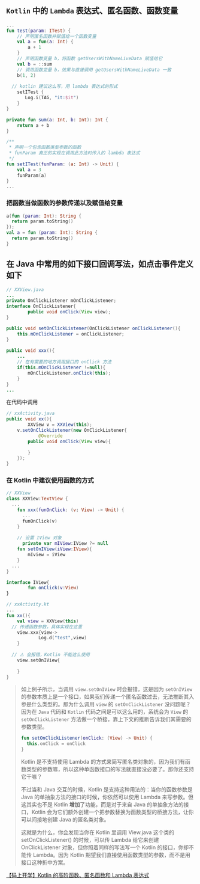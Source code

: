 ## `Kotlin` 中的 `Lambda` 表达式、匿名函数、函数变量

```kotlin
...
fun test(param: ITest) {
    // 声明匿名函数并赋值给一个函数变量
    val a = fun(a: Int) {
        a + 1
    }
    // 声明函数变量 b，将函数 getUsersWithNameLiveData 赋值给它
    val b = ::sum
    // 调用函数变量 b，效果与直接调用 getUsersWithNameLiveData 一致
    b(1, 2)
  
  // kotlin 建议这么写，用 lambda 表达式的形式
    setITest {
       Log.i(TAG, "it:$it")
    }
}

private fun sum(a: Int, b: Int): Int {
    return a + b
}

/**
 * 声明一个包含函数类型参数的函数
 * funParam 真正的实现在调用此方法时传入的 lambda 表达式
 */
fun setITest(funParam: (a: Int) -> Unit) {
    val a = 3
    funParam(a)
}
...
```

### 把函数当做函数的参数传递以及赋值给变量

```kotlin
a(fun (param: Int): String {
  return param.toString()
});
val a = fun (param: Int): String {
  return param.toString()
}
```



## 在 Java 中常用的如下接口回调写法，如点击事件定义如下

```java
// XXView.java
...
private OnClickListener mOnClickListener;
interface OnClickListener{
		public void onClick(View view);
}

public void setOnClickListener(OnClickListener onClickListener(){
	this.mOnClickListener = onClickListener;
}
                               
public void xxx(){
	...
    // 在有需要的地方调用接口的 onClick 方法
	if(this.mOnClickListener !=null){
  		mOnClickListener.onClick(this);
	}
}
...
```

在代码中调用

```java
// xxActivity.java
public void xx(){
		XXView v = XXView(this);
  	v.setOnClickListener(new OnClickListener{
    		@Override
      	public void onClick(View view){
          
        }
    });
}
```

### 在 Kotlin 中建议使用函数的方式

```kotlin
// XXView
class XXView:TextView {
  ...
    fun xxx(funOnClick: (v: View) -> Unit) {
      ...
      funOnClick(v)
    }
  
  	// 设置 IView 对象
	  private var mIView:IView ?= null
  	fun setOnIView(iView:IView){
  		mIview = iView  
    }
  ...
}

interface IView{
		fun onClick(v:View)
}

// xxActivity.kt
...
fun xx(){
    val view = XXView(this) 
  // 传递函数参数，具体实现在这里
  	view.xxx{view->
    		Log.d("test",view)
    }
  
  // ⚠️ 会报错，Kotlin 不能这么使用
  	view.setOnIView{
    
    }
} 
```

> 如上例子所示，当调用 `view.setOnIView` 时会报错，这是因为 `setOnIView` 的参数本质上是一个接口，如果我们传递一个匿名函数过去，无法推断其入参是什么类型的。那为什么调用 `view` 的 `setOnClickListener` 没问题呢？因为在 `Java` 代码和 `Kotlin` 代码之间是可以这么用的，系统会为 `View` 的` setOnClickListener` 方法做一个桥接，靠上下文的推断告诉我们其需要的参数类型。
>
> ```kotlin
> fun setOnClickListener(onClick: (View) -> Unit) {
>   this.onClick = onClick
> }
> ```
>
> Kotlin 是不支持使用 Lambda 的方式来简写匿名类对象的，因为我们有函数类型的参数嘛，所以这种单函数接口的写法就直接没必要了。那你还支持它干嘛？
>
> 不过当和 Java 交互的时候，Kotlin 是支持这种用法的：当你的函数参数是 Java 的单抽象方法的接口的时候，你依然可以使用 Lambda 来写参数。但这其实也不是 Kotlin **增加**了功能，而是对于来自 Java 的单抽象方法的接口，Kotlin 会为它们额外创建一个把参数替换为函数类型的桥接方法，让你可以间接地创建 Java 的匿名类对象。
>
> 这就是为什么，你会发现当你在 Kotlin 里调用 View.java 这个类的 setOnClickListener() 的时候，可以传 Lambda 给它来创建 OnClickListener 对象，但你照着同样的写法写一个 Kotlin 的接口，你却不能传 Lambda。因为 Kotlin 期望我们直接使用函数类型的参数，而不是用接口这种折中方案。

[【码上开学】Kotlin 的高阶函数、匿名函数和 Lambda 表达式](https://mp.weixin.qq.com/s/SsMtsw45dMdr3uI55cFmyQ)

